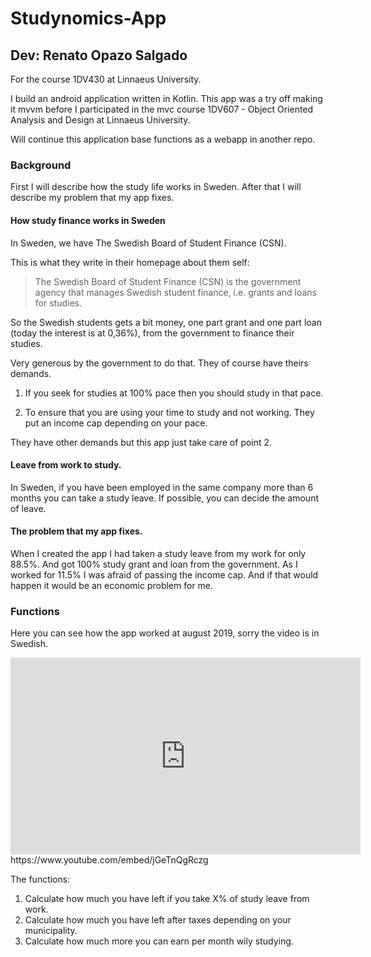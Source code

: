 # Studynomics-App
## Dev: Renato Opazo Salgado
For the course 1DV430 at Linnaeus University.

I build an android application written in Kotlin. This app was a try off making it mvvm before I participated in the mvc course 1DV607 - Object Oriented Analysis and Design at Linnaeus University. 

Will continue this application base functions as a webapp in another repo. 

### Background

First I will describe how the study life works in Sweden. After that I will describe my problem that my app fixes. 

#### How study finance works in Sweden 
In Sweden, we have The Swedish Board of Student Finance (CSN).

This is what they write in their homepage about them self:

>  The Swedish Board of Student Finance (CSN) is the government agency that manages Swedish student finance, i.e. grants and loans for studies. 

So the Swedish students gets a bit money, one part grant and one part loan (today the interest is at 0,36%), from the government to finance their studies. 

Very generous by the government to do that. They of course have theirs demands.

1) If you seek for studies at 100% pace then you should study in that pace.

2) To ensure that you are using your time to study and not working. They put an income cap depending on your pace. 

They have other demands but this app just take care of point 2.

#### Leave from work to study.

In Sweden, if you have been employed in the same company more than 6 months you can take a study leave. If possible, you can decide the amount of leave. 

#### The problem that my app fixes.

When I created the app I had taken a study leave from my work for only 88.5%. And got 100% study grant and loan from the government. As I worked for 11.5% I was afraid of passing the income cap. And if that would happen it would be an economic problem for me.

 ### Functions
 
 Here you can see how the app worked at august 2019, sorry the video is in Swedish.
 <iframe width="560" height="315" src="https://www.youtube.com/embed/jGeTnQgRczg" frameborder="0" allow="accelerometer; autoplay; clipboard-write; encrypted-media; gyroscope; picture-in-picture" allowfullscreen></iframe>
 https://www.youtube.com/embed/jGeTnQgRczg
 
 The functions:
 1) Calculate how much you have left if you take X% of study leave from work.
 2) Calculate how much you have left after taxes depending on your municipality.
 3) Calculate how much more you can earn per month wily studying.